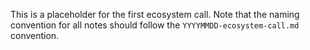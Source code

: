 This is a placeholder for the first ecosystem call. Note that the naming convention for all notes should follow the `YYYYMMDD-ecosystem-call.md` convention.